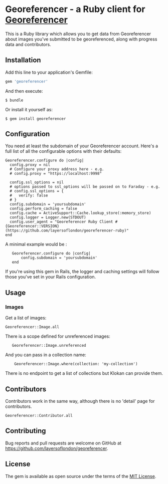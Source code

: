 # Georeferencer - a Ruby client for [Georeferencer](http://www.georeferencer.com)
This is a Ruby library which allows you to get data from Georeferencer about images you've submitted to be georeferenced, along with progress data and contributors.

## Installation

Add this line to your application's Gemfile:

```ruby
gem 'georeferencer'
```

And then execute:

    $ bundle

Or install it yourself as:

    $ gem install georeferencer

## Configuration

You need at least the subdomain of your Georeferencer account. Here's a full list of all the configurable options with their defaults:

```
Georeferencer.configure do |config|
  config.proxy = nil
  # Configure your proxy address here - e.g.
  # config.proxy = "https://localhost:9998"
  
  config.ssl_options = nil
  # options passed to ssl_options will be passed on to Faraday - e.g.
  # config.ssl_options = {
  #   verify: false
  # }
  config.subdomain = 'yoursubdomain'
  config.perform_caching = false
  config.cache = ActiveSupport::Cache.lookup_store(:memory_store)
  config.logger = Logger.new(STDOUT)
  config.user_agent = "Georeferencer Ruby Client #{Georeferencer::VERSION} (https://github.com/layersoflondon/georeferencer-ruby)"
end

```
   
A minimal example would be :

```
   Georeferencer.configure do |config|
       config.subdomain = 'yoursubdomain'
   end
```

If you're using this gem in Rails, the logger and caching settings will follow those you've set in your Rails configuration.

## Usage

### Images
Get a list of images:

```
Georeferencer::Image.all

```

There is a scope defined for unreferenced images:

```
   Georeferencer::Image.unreferenced
```

And you can pass in a collection name:

```
    Georeferencer::Image.where(collection: 'my-collection')
```

There is no endpoint to get a list of collections but Klokan can provide them.

## Contributors

Contributors work in the same way, although there is no 'detail' page for contributors.

```
Georeferencer::Contributor.all

```


## Contributing

Bug reports and pull requests are welcome on GitHub at https://github.com/layersoflondon/georeferencer.

## License

The gem is available as open source under the terms of the [MIT License](https://opensource.org/licenses/MIT).
